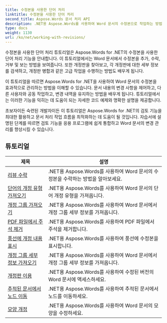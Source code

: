 ```yaml
---
title: 수정본을 사용한 단어 처리
linktitle: 수정본을 사용한 단어 처리
second_title: Aspose.Words 문서 처리 API
description: .NET용 Aspose.Words를 사용하여 Word 문서의 수정본으로 작업하는 방법을 알아보세요. 개정판을 관리하고 보기 위한 샘플 코드가 포함된 단계별 튜토리얼입니다.
type: docs
weight: 1130
url: /ko/net/working-with-revisions/
---
```

수정본을 사용한 단어 처리 튜토리얼은 Aspose.Words for .NET의 수정본을 사용한 단어 처리 기능을 안내합니다. 이 튜토리얼에서는 Word 문서에서 수정본을 추가, 수락, 거부 및 보는 방법을 보여줍니다. 또한 개정판을 찾아보고, 각 개정판에 대한 세부 정보를 검색하고, 개정판 병합과 같은 고급 작업을 수행하는 방법도 배우게 됩니다.

이 튜토리얼을 따르면 Aspose.Words for .NET을 사용하여 Word 문서의 수정본을 효과적으로 관리하는 방법을 이해할 수 있습니다. 문서 내용의 변경 사항을 제어하고, 다른 사용자와 공동 작업하고, 변경 내역을 유지하는 방법을 배우게 됩니다. 튜토리얼에서는 이러한 기능을 익히는 데 도움이 되는 자세한 코드 예제와 명확한 설명을 제공합니다.

초보자이든 숙련된 개발자이든 이 튜토리얼은 Aspose.Words for .NET의 검토 기능을 최대한 활용하고 문서 처리 작업 흐름을 최적화하는 데 도움이 될 것입니다. 자습서에 설명된 단계를 따르면 검토 기능을 응용 프로그램에 쉽게 통합하고 Word 문서의 변경 관리를 향상시킬 수 있습니다.

 ## 튜토리얼
| 제목 | 설명 |
| --- | --- |
| [리뷰 수락](./accept-revisions/) | .NET용 Aspose.Words를 사용하여 Word 문서의 수정본을 수락하는 방법을 알아보세요. |
| [단어의 개정 유형 가져오기](./get-revision-types/) | .NET용 Aspose.Words를 사용하여 Word 문서의 단어 개정 유형을 가져옵니다. |
| [개정 그룹 가져오기](./get-revision-groups/) | .NET용 Aspose.Words를 사용하여 Word 문서에서 개정 그룹 세부 정보를 가져옵니다. |
| [PDF 파일에서 주석 제거](./remove-comments-in-pdf/) | .NET용 Aspose.Words를 사용하여 PDF 파일에서 주석을 제거합니다. |
| [풍선에 개정 내용 표시](./show-revisions-in-balloons/) | .NET용 Aspose.Words를 사용하여 풍선에 수정본을 표시합니다. |
| [개정 그룹 세부 정보 가져오기](./get-revision-group-details/) | .NET용 Aspose.Words를 사용하여 Word 문서에서 개정 그룹 세부 정보를 가져옵니다. |
| [개정판 이용](./access-revised-version/) | .NET용 Aspose.Words를 사용하여 수정된 버전의 Word 문서에 액세스하세요. |
| [추적된 문서에서 노드 이동](./move-node-in-tracked-document/) | .NET용 Aspose.Words를 사용하여 추적된 문서에서 노드를 이동하세요. |
| [모양 개정](./shape-revision/) | .NET용 Aspose.Words를 사용하여 Word 문서의 모양을 수정하세요. |
